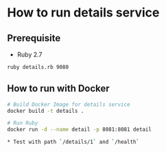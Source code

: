 # How to run details service

## Prerequisite

* Ruby 2.7

```bash
ruby details.rb 9080
```
## How to run with Docker

```bash
# Build Docker Image for details service
docker build -t details .

# Run Ruby
docker run -d --name detail -p 8081:8081 detail

* Test with path `/details/1` and `/health`